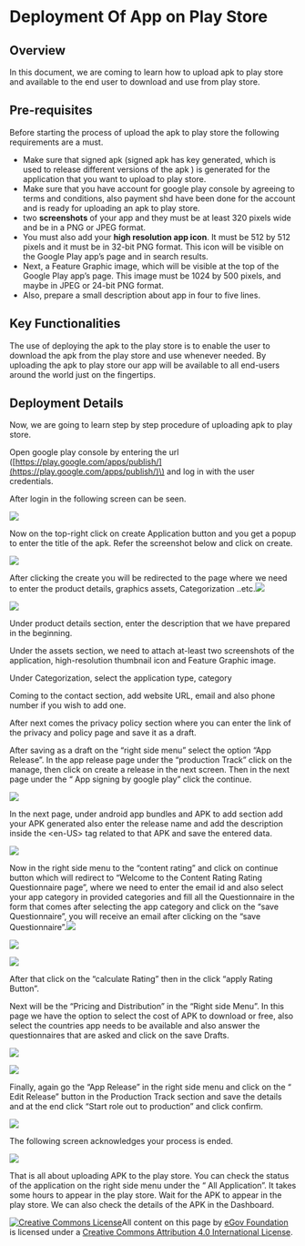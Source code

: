 # Deployment Of App on Play Store

## Overview <a id="Overview"></a>

In this document, we are coming to learn how to upload apk to play store and available to the end user to download and use from play store.

## Pre-requisites <a id="Pre-requisites"></a>

Before starting the process of upload the apk to play store the following requirements are a must.

* Make sure that signed apk \(signed apk has key generated, which is used to release different versions of the apk \) is generated for the application that you want to upload to play store.
* Make sure that you have account for google play console by agreeing to terms and conditions, also payment shd have been done for the account and is ready for uploading an apk to play store.
* two **screenshots** of your app and they must be at least 320 pixels wide and be in a PNG or JPEG format.
* You must also add your **high resolution app icon**. It must be 512 by 512 pixels and it must be in 32-bit PNG format. This icon will be visible on the Google Play app’s page and in search results.
* Next, a Feature Graphic image, which will be visible at the top of the Google Play app’s page. This image must be 1024 by 500 pixels, and maybe in JPEG or 24-bit PNG format.
* Also, prepare a small description about app in four to five lines.

## Key Functionalities <a id="Key-Functionalities"></a>

The use of deploying the apk to the play store is to enable the user to download the apk from the play store and use whenever needed. By uploading the apk to play store our app will be available to all end-users around the world just on the fingertips.

## Deployment Details <a id="Deployment-Details"></a>

Now, we are going to learn step by step procedure of uploading apk to play store.

Open google play console by entering the url \([https://play.google.com/apps/publish/](https://play.google.com/apps/publish/)\) and log in with the user credentials.

After login in the following screen can be seen.

![](../.gitbook/assets/1%20%282%29.png)

Now on the top-right click on create Application button and you get a popup to enter the title of the apk. Refer the screenshot below and click on create.

![](../.gitbook/assets/2%20%282%29.png)

After clicking the create you will be redirected to the page where we need to enter the product details, graphics assets, Categorization ..etc.![](blob:https://digit-discuss.atlassian.net/7d00ded1-de39-498a-a17b-4b811aadce50#media-blob-url=true&id=550ffd33-cb91-4bac-b2fc-7ff4774feeb4&collection=contentId-805372042&contextId=805372042&mimeType=image%2Fpng&name=3.png&size=115919&width=1028&height=467)

![](../.gitbook/assets/3%20%282%29.png)

Under product details section, enter the description that we have prepared in the beginning.

Under the assets section, we need to attach at-least two screenshots of the application, high-resolution thumbnail icon and Feature Graphic image.

Under Categorization, select the application type, category

Coming to the contact section, add website URL, email and also phone number if you wish to add one.

After next comes the privacy policy section where you can enter the link of the privacy and policy page and save it as a draft.

After saving as a draft on the “right side menu” select the option “App Release”. In the app release page under the “production Track” click on the manage, then click on create a release in the next screen. Then in the next page under the “ App signing by google play” click the continue.

![](../.gitbook/assets/4%20%281%29.png)

In the next page, under android app bundles and APK to add section add your APK generated also enter the release name and add the description inside the &lt;en-US&gt; tag related to that APK and save the entered data.

![](../.gitbook/assets/5%20%281%29.png)

Now in the right side menu to the “content rating” and click on continue button which will redirect to “Welcome to the Content Rating Rating Questionnaire page”, where we need to enter the email id and also select your app category in provided categories and fill all the Questionnaire in the form that comes after selecting the app category and click on the “save Questionnaire”, you will receive an email after clicking on the “save Questionnaire”.![](blob:https://digit-discuss.atlassian.net/6bb4ac25-c208-4afb-bf76-8be92c2c1713#media-blob-url=true&id=b8ab85e7-617b-4515-baca-10772a55d867&collection=contentId-805372042&contextId=805372042&mimeType=image%2Fpng&name=6.png&size=136747&width=973&height=338)

![](../.gitbook/assets/6%20%281%29.png)

![](../.gitbook/assets/8%20%281%29.png)

After that click on the “calculate Rating” then in the click “apply Rating Button”.

Next will be the “Pricing and Distribution” in the “Right side Menu”. In this page we have the option to select the cost of APK to download or free, also select the countries app needs to be available and also answer the questionnaires that are asked and click on the save Drafts.

![](../.gitbook/assets/9%20%281%29.png)

![](../.gitbook/assets/10%20%281%29.png)

Finally, again go the “App Release” in the right side menu and click on the “ Edit Release” button in the Production Track section and save the details and at the end click “Start role out to production” and click confirm.

![](../.gitbook/assets/12%20%281%29.png)

The following screen acknowledges your process is ended.

![](../.gitbook/assets/13%20%281%29.png)

That is all about uploading APK to the play store. You can check the status of the application on the right side menu under the “ All Application”. It takes some hours to appear in the play store. Wait for the APK to appear in the play store. We can also check the details of the APK in the Dashboard.

[![Creative Commons License](https://i.creativecommons.org/l/by/4.0/80x15.png)​](http://creativecommons.org/licenses/by/4.0/)All content on this page by [eGov Foundation](https://egov.org.in/) is licensed under a [Creative Commons Attribution 4.0 International License](http://creativecommons.org/licenses/by/4.0/).

